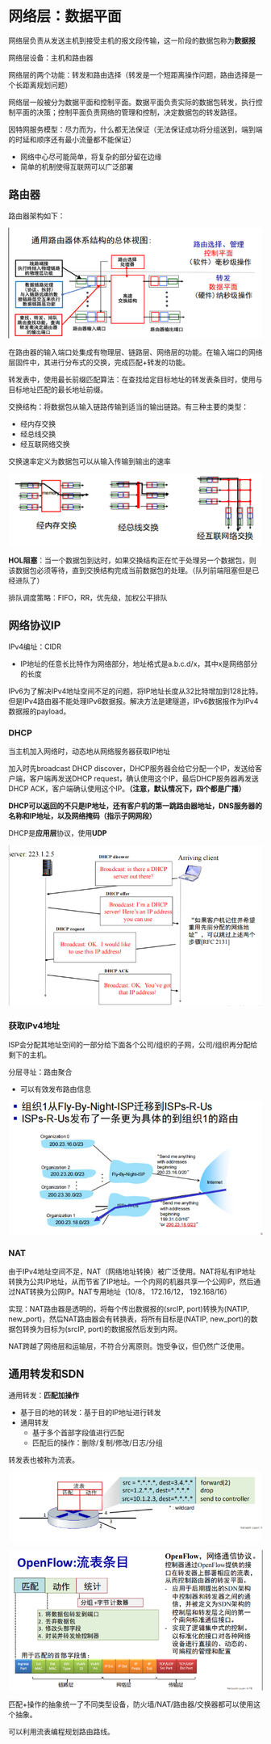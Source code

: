 # 网络层：数据平面

网络层负责从发送主机到接受主机的报文段传输，这一阶段的数据包称为**数据报**

网络层设备：主机和路由器

网络层的两个功能：转发和路由选择（转发是一个短距离操作问题，路由选择是一个长距离规划问题）

网络层一般被分为数据平面和控制平面。数据平面负责实际的数据包转发，执行控制平面的决策；控制平面负责网络的管理和控制，决定数据包的转发路径。

因特网服务模型：尽力而为，什么都无法保证（无法保证成功将分组送到，端到端的时延和顺序还有最小流量都不能保证）
- 网络中心尽可能简单，将复杂的部分留在边缘
- 简单的机制使得互联网可以广泛部署

## 路由器

路由器架构如下：

![](img/2024-12-26-22-03-12.png)

在路由器的输入端口处集成有物理层、链路层、网络层的功能。在输入端口的网络层固件中，其进行分布式的交换，完成匹配+转发的功能。

转发表中，使用最长前缀匹配算法：在查找给定目标地址的转发表条目时，使用与目标地址匹配的最长地址前缀。

交换结构：将数据包从输入链路传输到适当的输出链路。有三种主要的类型：

- 经内存交换
- 经总线交换
- 经互联网络交换

交换速率定义为数据包可以从输入传输到输出的速率

![](img/2024-12-26-22-18-26.png)

**HOL阻塞**：当一个数据包到达时，如果交换结构正在忙于处理另一个数据包，则该数据包必须等待，直到交换结构完成当前数据包的处理。（队列前端阻塞但是已经进队了）

排队调度策略：FIFO，RR，优先级，加权公平排队


## 网络协议IP

IPv4编址：CIDR
- IP地址的任意长比特作为网络部分，地址格式是a.b.c.d/x，其中x是网络部分的长度

IPv6为了解决IPv4地址空间不足的问题，将IP地址长度从32比特增加到128比特。但是IPv4路由器不能处理IPv6数据报。解决方法是建隧道，IPv6数据报作为IPv4数据报的payload。

### DHCP

当主机加入网络时，动态地从网络服务器获取IP地址

加入时先broadcast DHCP discover，DHCP服务器会给它分配一个IP，发送给客户端，客户端再发送DHCP request，确认使用这个IP，最后DHCP服务器再发送DHCP ACK，客户端确认使用这个IP。**（注意，默认情况下，四个都是广播）**

**DHCP可以返回的不只是IP地址，还有客户机的第一跳路由器地址，DNS服务器的名称和IP地址，以及网络掩码（指示子网网段）**

DHCP是**应用层**协议，使用**UDP**

![](img/2024-12-27-00-44-18.png)

### 获取IPv4地址

ISP会分配其地址空间的一部分给下面各个公司/组织的子网，公司/组织再分配给剩下的主机。

分层寻址：路由聚合
- 可以有效发布路由信息

![](img/2024-12-27-00-58-58.png)

### NAT

由于IPv4地址空间不足，NAT（网络地址转换）被广泛使用。NAT将私有IP地址转换为公共IP地址，从而节省了IP地址。一个内网的机器共享一个公网IP，然后通过NAT转换为公网IP。NAT专用地址（10/8， 172.16/12， 192.168/16）

实现：NAT路由器是透明的，将每个传出数据报的(srcIP, port)转换为(NATIP, new_port)，然后NAT路由器会有转换表，将所有目标是(NATIP, new_port)的数据包转换为目标为(srcIP, port)的数据报然后发到内网。

NAT跨越了网络层和运输层，不符合分离原则。饱受争议，但仍然广泛使用。

## 通用转发和SDN

通用转发：**匹配加操作**
- 基于目的地的转发：基于目的IP地址进行转发
- 通用转发
  - 基于多个首部字段值进行匹配
  - 匹配后的操作：删除/复制/修改/日志/分组

转发表也被称为流表。

![](img/2024-12-27-01-07-27.png)

![](img/2024-12-27-01-07-50.png)

匹配+操作的抽象统一了不同类型设备，防火墙/NAT/路由器/交换器都可以使用这个抽象。

可以利用流表编程规划路由路线。